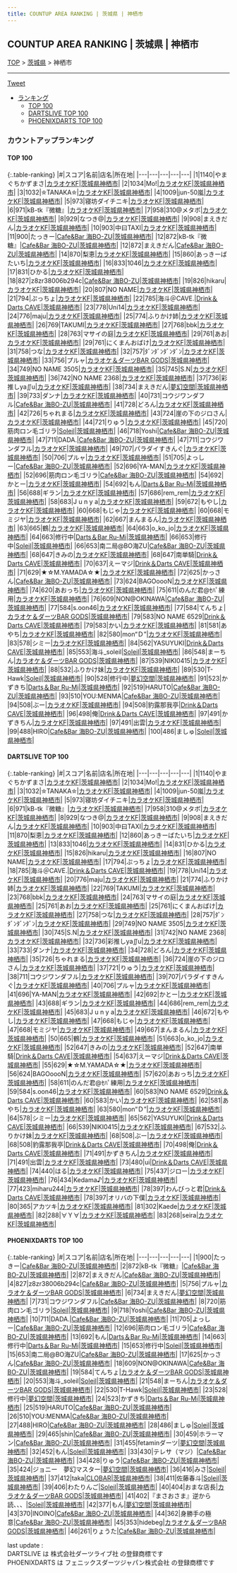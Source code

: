 ```yaml
---
title: COUNTUP AREA RANKING | 茨城県 | 神栖市
---
```

## COUNTUP AREA RANKING | 茨城県 | 神栖市

[TOP](/darts/rank/) > [茨城県](/darts/rank/茨城県/) > 神栖市

___

<a href="https://twitter.com/share?ref_src=twsrc%5Etfw" data-text="COUNTUP AREA RANKING | 茨城県神栖市" class="twitter-share-button" data-hashtags="DARTSLIVE,PHOENIXDARTS,darts,ダーツ" data-show-count="false">Tweet</a>

* [ランキング](#カウントアップランキング)
    * [TOP 100](#top-100)
    * [DARTSLIVE TOP 100](#dartslive-top-100)
    * [PHOENIXDARTS TOP 100](#phoenixdarts-top-100)

### カウントアップランキング

#### TOP 100



{:.table-ranking}
|#|スコア|名前|店名|所在地|
|---|---|---|---|---|
|1|1140|<span class="rank-name-dl">やまぐちかずまさ</span>|<a href="https://search.dartslive.com/jp/shop/31da8495d2d2b3da0d9b047a20a7ba1e">カラオケKF</a>|<a href="/darts/rank/茨城県/神栖市">茨城県神栖市</a>|
|2|1034|<span class="rank-name-dl">Mo!</span>|<a href="https://search.dartslive.com/jp/shop/31da8495d2d2b3da0d9b047a20a7ba1e">カラオケKF</a>|<a href="/darts/rank/茨城県/神栖市">茨城県神栖市</a>|
|3|1032|<span class="rank-name-dl">‪✮TANAKA✮</span>|<a href="https://search.dartslive.com/jp/shop/31da8495d2d2b3da0d9b047a20a7ba1e">カラオケKF</a>|<a href="/darts/rank/茨城県/神栖市">茨城県神栖市</a>|
|4|1009|<span class="rank-name-dl">jun-50嵐</span>|<a href="https://search.dartslive.com/jp/shop/31da8495d2d2b3da0d9b047a20a7ba1e">カラオケKF</a>|<a href="/darts/rank/茨城県/神栖市">茨城県神栖市</a>|
|5|973|<span class="rank-name-dl">寝坊ダイチニキ</span>|<a href="https://search.dartslive.com/jp/shop/31da8495d2d2b3da0d9b047a20a7ba1e">カラオケKF</a>|<a href="/darts/rank/茨城県/神栖市">茨城県神栖市</a>|
|6|971|<span class="rank-name-dl">kB-tk『微糖』</span>|<a href="https://search.dartslive.com/jp/shop/31da8495d2d2b3da0d9b047a20a7ba1e">カラオケKF</a>|<a href="/darts/rank/茨城県/神栖市">茨城県神栖市</a>|
|7|958|<span class="rank-name-dl">310@メタボ</span>|<a href="https://search.dartslive.com/jp/shop/31da8495d2d2b3da0d9b047a20a7ba1e">カラオケKF</a>|<a href="/darts/rank/茨城県/神栖市">茨城県神栖市</a>|
|8|929|<span class="rank-name-dl">なつき@</span>|<a href="https://search.dartslive.com/jp/shop/31da8495d2d2b3da0d9b047a20a7ba1e">カラオケKF</a>|<a href="/darts/rank/茨城県/神栖市">茨城県神栖市</a>|
|9|908|<span class="rank-name-dl">まえきだん</span>|<a href="https://search.dartslive.com/jp/shop/31da8495d2d2b3da0d9b047a20a7ba1e">カラオケKF</a>|<a href="/darts/rank/茨城県/神栖市">茨城県神栖市</a>|
|10|903|<span class="rank-name-dl">中曰TAXI</span>|<a href="https://search.dartslive.com/jp/shop/31da8495d2d2b3da0d9b047a20a7ba1e">カラオケKF</a>|<a href="/darts/rank/茨城県/神栖市">茨城県神栖市</a>|
|11|900|<span class="rank-name-pd">たっきー</span>|<a href="https://vs.phoenixdarts.com/jp/shop/shopDetailInfo/s_83124?s_seq=83124">Cafe&Bar 海BO-ZU</a>|<a href="/darts/rank/茨城県/神栖市">茨城県神栖市</a>|
|12|872|<span class="rank-name-pd">kB-tk『微糖』</span>|<a href="https://vs.phoenixdarts.com/jp/shop/shopDetailInfo/s_83124?s_seq=83124">Cafe&Bar 海BO-ZU</a>|<a href="/darts/rank/茨城県/神栖市">茨城県神栖市</a>|
|12|872|<span class="rank-name-pd">まえきだん</span>|<a href="https://vs.phoenixdarts.com/jp/shop/shopDetailInfo/s_83124?s_seq=83124">Cafe&Bar 海BO-ZU</a>|<a href="/darts/rank/茨城県/神栖市">茨城県神栖市</a>|
|14|870|<span class="rank-name-dl">梨恵</span>|<a href="https://search.dartslive.com/jp/shop/31da8495d2d2b3da0d9b047a20a7ba1e">カラオケKF</a>|<a href="/darts/rank/茨城県/神栖市">茨城県神栖市</a>|
|15|860|<span class="rank-name-dl">あっきーばたいち</span>|<a href="https://search.dartslive.com/jp/shop/31da8495d2d2b3da0d9b047a20a7ba1e">カラオケKF</a>|<a href="/darts/rank/茨城県/神栖市">茨城県神栖市</a>|
|16|833|<span class="rank-name-dl">1046</span>|<a href="https://search.dartslive.com/jp/shop/31da8495d2d2b3da0d9b047a20a7ba1e">カラオケKF</a>|<a href="/darts/rank/茨城県/神栖市">茨城県神栖市</a>|
|17|831|<span class="rank-name-dl">ひかる</span>|<a href="https://search.dartslive.com/jp/shop/31da8495d2d2b3da0d9b047a20a7ba1e">カラオケKF</a>|<a href="/darts/rank/茨城県/神栖市">茨城県神栖市</a>|
|18|827|<span class="rank-name-pd">z8zr38006b294c</span>|<a href="https://vs.phoenixdarts.com/jp/shop/shopDetailInfo/s_83124?s_seq=83124">Cafe&Bar 海BO-ZU</a>|<a href="/darts/rank/茨城県/神栖市">茨城県神栖市</a>|
|19|826|<span class="rank-name-dl">hikaru</span>|<a href="https://search.dartslive.com/jp/shop/31da8495d2d2b3da0d9b047a20a7ba1e">カラオケKF</a>|<a href="/darts/rank/茨城県/神栖市">茨城県神栖市</a>|
|20|807|<span class="rank-name-dl">NO NAME</span>|<a href="https://search.dartslive.com/jp/shop/31da8495d2d2b3da0d9b047a20a7ba1e">カラオケKF</a>|<a href="/darts/rank/茨城県/神栖市">茨城県神栖市</a>|
|21|794|<span class="rank-name-dl">ぷっちょ</span>|<a href="https://search.dartslive.com/jp/shop/31da8495d2d2b3da0d9b047a20a7ba1e">カラオケKF</a>|<a href="/darts/rank/茨城県/神栖市">茨城県神栖市</a>|
|22|785|<span class="rank-name-dl">海斗＠CAVE.</span>|<a href="https://search.dartslive.com/jp/shop/df7101569be30b620d9b047a20a7ba1e">Drink＆Darts CAVE</a>|<a href="/darts/rank/茨城県/神栖市">茨城県神栖市</a>|
|23|778|<span class="rank-name-dl">Uni14</span>|<a href="https://search.dartslive.com/jp/shop/31da8495d2d2b3da0d9b047a20a7ba1e">カラオケKF</a>|<a href="/darts/rank/茨城県/神栖市">茨城県神栖市</a>|
|24|776|<span class="rank-name-dl">maju</span>|<a href="https://search.dartslive.com/jp/shop/31da8495d2d2b3da0d9b047a20a7ba1e">カラオケKF</a>|<a href="/darts/rank/茨城県/神栖市">茨城県神栖市</a>|
|25|774|<span class="rank-name-dl">ふりかけ姉</span>|<a href="https://search.dartslive.com/jp/shop/31da8495d2d2b3da0d9b047a20a7ba1e">カラオケKF</a>|<a href="/darts/rank/茨城県/神栖市">茨城県神栖市</a>|
|26|769|<span class="rank-name-dl">TAKUMI</span>|<a href="https://search.dartslive.com/jp/shop/31da8495d2d2b3da0d9b047a20a7ba1e">カラオケKF</a>|<a href="/darts/rank/茨城県/神栖市">茨城県神栖市</a>|
|27|768|<span class="rank-name-dl">bbk</span>|<a href="https://search.dartslive.com/jp/shop/31da8495d2d2b3da0d9b047a20a7ba1e">カラオケKF</a>|<a href="/darts/rank/茨城県/神栖市">茨城県神栖市</a>|
|28|763|<span class="rank-name-dl">マサイの庭</span>|<a href="https://search.dartslive.com/jp/shop/31da8495d2d2b3da0d9b047a20a7ba1e">カラオケKF</a>|<a href="/darts/rank/茨城県/神栖市">茨城県神栖市</a>|
|29|761|<span class="rank-name-dl">あお</span>|<a href="https://search.dartslive.com/jp/shop/31da8495d2d2b3da0d9b047a20a7ba1e">カラオケKF</a>|<a href="/darts/rank/茨城県/神栖市">茨城県神栖市</a>|
|29|761|<span class="rank-name-dl">にくまんおばけ</span>|<a href="https://search.dartslive.com/jp/shop/31da8495d2d2b3da0d9b047a20a7ba1e">カラオケKF</a>|<a href="/darts/rank/茨城県/神栖市">茨城県神栖市</a>|
|31|758|<span class="rank-name-dl">つな</span>|<a href="https://search.dartslive.com/jp/shop/31da8495d2d2b3da0d9b047a20a7ba1e">カラオケKF</a>|<a href="/darts/rank/茨城県/神栖市">茨城県神栖市</a>|
|32|757|<span class="rank-name-dl">ﾀﾞﾝﾀﾞﾝﾀﾞﾝﾀﾞﾝ</span>|<a href="https://search.dartslive.com/jp/shop/31da8495d2d2b3da0d9b047a20a7ba1e">カラオケKF</a>|<a href="/darts/rank/茨城県/神栖市">茨城県神栖市</a>|
|33|756|<span class="rank-name-pd">プルャ</span>|<a href="https://vs.phoenixdarts.com/jp/shop/shopDetailInfo/s_92369?s_seq=92369">カラオケ＆ダーツBAR GODS</a>|<a href="/darts/rank/茨城県/神栖市">茨城県神栖市</a>|
|34|749|<span class="rank-name-dl">NO NAME 3505</span>|<a href="https://search.dartslive.com/jp/shop/31da8495d2d2b3da0d9b047a20a7ba1e">カラオケKF</a>|<a href="/darts/rank/茨城県/神栖市">茨城県神栖市</a>|
|35|745|<span class="rank-name-dl">S.N</span>|<a href="https://search.dartslive.com/jp/shop/31da8495d2d2b3da0d9b047a20a7ba1e">カラオケKF</a>|<a href="/darts/rank/茨城県/神栖市">茨城県神栖市</a>|
|36|742|<span class="rank-name-dl">NO NAME 2368</span>|<a href="https://search.dartslive.com/jp/shop/31da8495d2d2b3da0d9b047a20a7ba1e">カラオケKF</a>|<a href="/darts/rank/茨城県/神栖市">茨城県神栖市</a>|
|37|736|<span class="rank-name-dl">彩推しya∬u</span>|<a href="https://search.dartslive.com/jp/shop/31da8495d2d2b3da0d9b047a20a7ba1e">カラオケKF</a>|<a href="/darts/rank/茨城県/神栖市">茨城県神栖市</a>|
|38|734|<span class="rank-name-pd">まえきだん</span>|<a href="https://vs.phoenixdarts.com/jp/shop/shopDetailInfo/s_86262?s_seq=86262">夢幻空間</a>|<a href="/darts/rank/茨城県/神栖市">茨城県神栖市</a>|
|39|733|<span class="rank-name-dl">ダンナ</span>|<a href="https://search.dartslive.com/jp/shop/31da8495d2d2b3da0d9b047a20a7ba1e">カラオケKF</a>|<a href="/darts/rank/茨城県/神栖市">茨城県神栖市</a>|
|40|731|<span class="rank-name-pd">コウジワンダフル</span>|<a href="https://vs.phoenixdarts.com/jp/shop/shopDetailInfo/s_83124?s_seq=83124">Cafe&Bar 海BO-ZU</a>|<a href="/darts/rank/茨城県/神栖市">茨城県神栖市</a>|
|41|728|<span class="rank-name-dl">どろん</span>|<a href="https://search.dartslive.com/jp/shop/31da8495d2d2b3da0d9b047a20a7ba1e">カラオケKF</a>|<a href="/darts/rank/茨城県/神栖市">茨城県神栖市</a>|
|42|726|<span class="rank-name-dl">ちゃれまる</span>|<a href="https://search.dartslive.com/jp/shop/31da8495d2d2b3da0d9b047a20a7ba1e">カラオケKF</a>|<a href="/darts/rank/茨城県/神栖市">茨城県神栖市</a>|
|43|724|<span class="rank-name-dl">崖の下のジロさん</span>|<a href="https://search.dartslive.com/jp/shop/31da8495d2d2b3da0d9b047a20a7ba1e">カラオケKF</a>|<a href="/darts/rank/茨城県/神栖市">茨城県神栖市</a>|
|44|721|<span class="rank-name-dl">りゅう</span>|<a href="https://search.dartslive.com/jp/shop/31da8495d2d2b3da0d9b047a20a7ba1e">カラオケKF</a>|<a href="/darts/rank/茨城県/神栖市">茨城県神栖市</a>|
|45|720|<span class="rank-name-pd">筋肉ロン毛ゴリラ</span>|<a href="https://vs.phoenixdarts.com/jp/shop/shopDetailInfo/s_80994?s_seq=80994">Soleil</a>|<a href="/darts/rank/茨城県/神栖市">茨城県神栖市</a>|
|46|718|<span class="rank-name-pd">Yoshi</span>|<a href="https://vs.phoenixdarts.com/jp/shop/shopDetailInfo/s_83124?s_seq=83124">Cafe&Bar 海BO-ZU</a>|<a href="/darts/rank/茨城県/神栖市">茨城県神栖市</a>|
|47|711|<span class="rank-name-pd">DADA.</span>|<a href="https://vs.phoenixdarts.com/jp/shop/shopDetailInfo/s_83124?s_seq=83124">Cafe&Bar 海BO-ZU</a>|<a href="/darts/rank/茨城県/神栖市">茨城県神栖市</a>|
|47|711|<span class="rank-name-dl">コウジワンダフル</span>|<a href="https://search.dartslive.com/jp/shop/31da8495d2d2b3da0d9b047a20a7ba1e">カラオケKF</a>|<a href="/darts/rank/茨城県/神栖市">茨城県神栖市</a>|
|49|707|<span class="rank-name-dl">パラダイすきんぐ</span>|<a href="https://search.dartslive.com/jp/shop/31da8495d2d2b3da0d9b047a20a7ba1e">カラオケKF</a>|<a href="/darts/rank/茨城県/神栖市">茨城県神栖市</a>|
|50|706|<span class="rank-name-dl">プルャ</span>|<a href="https://search.dartslive.com/jp/shop/31da8495d2d2b3da0d9b047a20a7ba1e">カラオケKF</a>|<a href="/darts/rank/茨城県/神栖市">茨城県神栖市</a>|
|51|705|<span class="rank-name-pd">よっしー</span>|<a href="https://vs.phoenixdarts.com/jp/shop/shopDetailInfo/s_83124?s_seq=83124">Cafe&Bar 海BO-ZU</a>|<a href="/darts/rank/茨城県/神栖市">茨城県神栖市</a>|
|52|696|<span class="rank-name-dl">YA-MAN</span>|<a href="https://search.dartslive.com/jp/shop/31da8495d2d2b3da0d9b047a20a7ba1e">カラオケKF</a>|<a href="/darts/rank/茨城県/神栖市">茨城県神栖市</a>|
|52|696|<span class="rank-name-pd">筋肉ロン毛ゴリラ</span>|<a href="https://vs.phoenixdarts.com/jp/shop/shopDetailInfo/s_83124?s_seq=83124">Cafe&Bar 海BO-ZU</a>|<a href="/darts/rank/茨城県/神栖市">茨城県神栖市</a>|
|54|692|<span class="rank-name-dl">かとー</span>|<a href="https://search.dartslive.com/jp/shop/31da8495d2d2b3da0d9b047a20a7ba1e">カラオケKF</a>|<a href="/darts/rank/茨城県/神栖市">茨城県神栖市</a>|
|54|692|<span class="rank-name-pd">もん</span>|<a href="https://vs.phoenixdarts.com/jp/shop/shopDetailInfo/s_92674?s_seq=92674">Darts＆Bar Ru-Mi</a>|<a href="/darts/rank/茨城県/神栖市">茨城県神栖市</a>|
|56|688|<span class="rank-name-dl">ギラン</span>|<a href="https://search.dartslive.com/jp/shop/31da8495d2d2b3da0d9b047a20a7ba1e">カラオケKF</a>|<a href="/darts/rank/茨城県/神栖市">茨城県神栖市</a>|
|57|686|<span class="rank-name-dl">rem_rem</span>|<a href="https://search.dartslive.com/jp/shop/31da8495d2d2b3da0d9b047a20a7ba1e">カラオケKF</a>|<a href="/darts/rank/茨城県/神栖市">茨城県神栖市</a>|
|58|683|<span class="rank-name-dl">J u n y a</span>|<a href="https://search.dartslive.com/jp/shop/31da8495d2d2b3da0d9b047a20a7ba1e">カラオケKF</a>|<a href="/darts/rank/茨城県/神栖市">茨城県神栖市</a>|
|59|672|<span class="rank-name-dl">もやし</span>|<a href="https://search.dartslive.com/jp/shop/31da8495d2d2b3da0d9b047a20a7ba1e">カラオケKF</a>|<a href="/darts/rank/茨城県/神栖市">茨城県神栖市</a>|
|60|668|<span class="rank-name-dl">もじゃ</span>|<a href="https://search.dartslive.com/jp/shop/31da8495d2d2b3da0d9b047a20a7ba1e">カラオケKF</a>|<a href="/darts/rank/茨城県/神栖市">茨城県神栖市</a>|
|60|668|<span class="rank-name-dl">モミジヤ</span>|<a href="https://search.dartslive.com/jp/shop/31da8495d2d2b3da0d9b047a20a7ba1e">カラオケKF</a>|<a href="/darts/rank/茨城県/神栖市">茨城県神栖市</a>|
|62|667|<span class="rank-name-dl">まんまるん</span>|<a href="https://search.dartslive.com/jp/shop/31da8495d2d2b3da0d9b047a20a7ba1e">カラオケKF</a>|<a href="/darts/rank/茨城県/神栖市">茨城県神栖市</a>|
|63|665|<span class="rank-name-dl">鶴</span>|<a href="https://search.dartslive.com/jp/shop/31da8495d2d2b3da0d9b047a20a7ba1e">カラオケKF</a>|<a href="/darts/rank/茨城県/神栖市">茨城県神栖市</a>|
|64|663|<span class="rank-name-dl">o_ko_jo</span>|<a href="https://search.dartslive.com/jp/shop/31da8495d2d2b3da0d9b047a20a7ba1e">カラオケKF</a>|<a href="/darts/rank/茨城県/神栖市">茨城県神栖市</a>|
|64|663|<span class="rank-name-pd">修行中</span>|<a href="https://vs.phoenixdarts.com/jp/shop/shopDetailInfo/s_92674?s_seq=92674">Darts＆Bar Ru-Mi</a>|<a href="/darts/rank/茨城県/神栖市">茨城県神栖市</a>|
|66|653|<span class="rank-name-pd">修行中</span>|<a href="https://vs.phoenixdarts.com/jp/shop/shopDetailInfo/s_80994?s_seq=80994">Soleil</a>|<a href="/darts/rank/茨城県/神栖市">茨城県神栖市</a>|
|66|653|<span class="rank-name-pd">南二局@BO海ZU</span>|<a href="https://vs.phoenixdarts.com/jp/shop/shopDetailInfo/s_83124?s_seq=83124">Cafe&Bar 海BO-ZU</a>|<a href="/darts/rank/茨城県/神栖市">茨城県神栖市</a>|
|68|647|<span class="rank-name-dl">きみの</span>|<a href="https://search.dartslive.com/jp/shop/31da8495d2d2b3da0d9b047a20a7ba1e">カラオケKF</a>|<a href="/darts/rank/茨城県/神栖市">茨城県神栖市</a>|
|68|647|<span class="rank-name-dl">南単騎</span>|<a href="https://search.dartslive.com/jp/shop/df7101569be30b620d9b047a20a7ba1e">Drink＆Darts CAVE</a>|<a href="/darts/rank/茨城県/神栖市">茨城県神栖市</a>|
|70|637|<span class="rank-name-dl">えーマジ</span>|<a href="https://search.dartslive.com/jp/shop/df7101569be30b620d9b047a20a7ba1e">Drink＆Darts CAVE</a>|<a href="/darts/rank/茨城県/神栖市">茨城県神栖市</a>|
|71|629|<span class="rank-name-dl">★☆M.YAMADA☆★</span>|<a href="https://search.dartslive.com/jp/shop/31da8495d2d2b3da0d9b047a20a7ba1e">カラオケKF</a>|<a href="/darts/rank/茨城県/神栖市">茨城県神栖市</a>|
|72|625|<span class="rank-name-pd">かっさん</span>|<a href="https://vs.phoenixdarts.com/jp/shop/shopDetailInfo/s_83124?s_seq=83124">Cafe&Bar 海BO-ZU</a>|<a href="/darts/rank/茨城県/神栖市">茨城県神栖市</a>|
|73|624|<span class="rank-name-dl">BAGOoooN</span>|<a href="https://search.dartslive.com/jp/shop/31da8495d2d2b3da0d9b047a20a7ba1e">カラオケKF</a>|<a href="/darts/rank/茨城県/神栖市">茨城県神栖市</a>|
|74|620|<span class="rank-name-dl">あおっち</span>|<a href="https://search.dartslive.com/jp/shop/31da8495d2d2b3da0d9b047a20a7ba1e">カラオケKF</a>|<a href="/darts/rank/茨城県/神栖市">茨城県神栖市</a>|
|75|611|<span class="rank-name-dl">のんだ君@ｾﾊﾟ練用</span>|<a href="https://search.dartslive.com/jp/shop/31da8495d2d2b3da0d9b047a20a7ba1e">カラオケKF</a>|<a href="/darts/rank/茨城県/神栖市">茨城県神栖市</a>|
|76|609|<span class="rank-name-pd">NON@OKINAWA</span>|<a href="https://vs.phoenixdarts.com/jp/shop/shopDetailInfo/s_83124?s_seq=83124">Cafe&Bar 海BO-ZU</a>|<a href="/darts/rank/茨城県/神栖市">茨城県神栖市</a>|
|77|584|<span class="rank-name-dl">s.oon46</span>|<a href="https://search.dartslive.com/jp/shop/31da8495d2d2b3da0d9b047a20a7ba1e">カラオケKF</a>|<a href="/darts/rank/茨城県/神栖市">茨城県神栖市</a>|
|77|584|<span class="rank-name-pd">てんちょ</span>|<a href="https://vs.phoenixdarts.com/jp/shop/shopDetailInfo/s_92369?s_seq=92369">カラオケ＆ダーツBAR GODS</a>|<a href="/darts/rank/茨城県/神栖市">茨城県神栖市</a>|
|79|583|<span class="rank-name-dl">NO NAME 6529</span>|<a href="https://search.dartslive.com/jp/shop/df7101569be30b620d9b047a20a7ba1e">Drink＆Darts CAVE</a>|<a href="/darts/rank/茨城県/神栖市">茨城県神栖市</a>|
|79|583|<span class="rank-name-dl">かい</span>|<a href="https://search.dartslive.com/jp/shop/31da8495d2d2b3da0d9b047a20a7ba1e">カラオケKF</a>|<a href="/darts/rank/茨城県/神栖市">茨城県神栖市</a>|
|81|581|<span class="rank-name-dl">あやち</span>|<a href="https://search.dartslive.com/jp/shop/31da8495d2d2b3da0d9b047a20a7ba1e">カラオケKF</a>|<a href="/darts/rank/茨城県/神栖市">茨城県神栖市</a>|
|82|580|<span class="rank-name-dl">mon“Ｄ”</span>|<a href="https://search.dartslive.com/jp/shop/31da8495d2d2b3da0d9b047a20a7ba1e">カラオケKF</a>|<a href="/darts/rank/茨城県/神栖市">茨城県神栖市</a>|
|83|578|<span class="rank-name-dl">シミー</span>|<a href="https://search.dartslive.com/jp/shop/31da8495d2d2b3da0d9b047a20a7ba1e">カラオケKF</a>|<a href="/darts/rank/茨城県/神栖市">茨城県神栖市</a>|
|84|562|<span class="rank-name-dl">YASUYUKI</span>|<a href="https://search.dartslive.com/jp/shop/df7101569be30b620d9b047a20a7ba1e">Drink＆Darts CAVE</a>|<a href="/darts/rank/茨城県/神栖市">茨城県神栖市</a>|
|85|553|<span class="rank-name-pd">海斗_soleil</span>|<a href="https://vs.phoenixdarts.com/jp/shop/shopDetailInfo/s_80994?s_seq=80994">Soleil</a>|<a href="/darts/rank/茨城県/神栖市">茨城県神栖市</a>|
|86|548|<span class="rank-name-pd">まーちん</span>|<a href="https://vs.phoenixdarts.com/jp/shop/shopDetailInfo/s_92369?s_seq=92369">カラオケ＆ダーツBAR GODS</a>|<a href="/darts/rank/茨城県/神栖市">茨城県神栖市</a>|
|87|539|<span class="rank-name-dl">NIKI0415</span>|<a href="https://search.dartslive.com/jp/shop/31da8495d2d2b3da0d9b047a20a7ba1e">カラオケKF</a>|<a href="/darts/rank/茨城県/神栖市">茨城県神栖市</a>|
|88|532|<span class="rank-name-dl">ふりかけ妹</span>|<a href="https://search.dartslive.com/jp/shop/31da8495d2d2b3da0d9b047a20a7ba1e">カラオケKF</a>|<a href="/darts/rank/茨城県/神栖市">茨城県神栖市</a>|
|89|530|<span class="rank-name-pd">T-Hawk</span>|<a href="https://vs.phoenixdarts.com/jp/shop/shopDetailInfo/s_80994?s_seq=80994">Soleil</a>|<a href="/darts/rank/茨城県/神栖市">茨城県神栖市</a>|
|90|528|<span class="rank-name-pd">修行中</span>|<a href="https://vs.phoenixdarts.com/jp/shop/shopDetailInfo/s_86262?s_seq=86262">夢幻空間</a>|<a href="/darts/rank/茨城県/神栖市">茨城県神栖市</a>|
|91|523|<span class="rank-name-pd">かずきち</span>|<a href="https://vs.phoenixdarts.com/jp/shop/shopDetailInfo/s_92674?s_seq=92674">Darts＆Bar Ru-Mi</a>|<a href="/darts/rank/茨城県/神栖市">茨城県神栖市</a>|
|92|519|<span class="rank-name-pd">HARUTO</span>|<a href="https://vs.phoenixdarts.com/jp/shop/shopDetailInfo/s_83124?s_seq=83124">Cafe&Bar 海BO-ZU</a>|<a href="/darts/rank/茨城県/神栖市">茨城県神栖市</a>|
|93|510|<span class="rank-name-pd">YOU:MENMA</span>|<a href="https://vs.phoenixdarts.com/jp/shop/shopDetailInfo/s_83124?s_seq=83124">Cafe&Bar 海BO-ZU</a>|<a href="/darts/rank/茨城県/神栖市">茨城県神栖市</a>|
|94|508|<span class="rank-name-dl">ぶー</span>|<a href="https://search.dartslive.com/jp/shop/31da8495d2d2b3da0d9b047a20a7ba1e">カラオケKF</a>|<a href="/darts/rank/茨城県/神栖市">茨城県神栖市</a>|
|94|508|<span class="rank-name-dl">豹露那我亭</span>|<a href="https://search.dartslive.com/jp/shop/df7101569be30b620d9b047a20a7ba1e">Drink＆Darts CAVE</a>|<a href="/darts/rank/茨城県/神栖市">茨城県神栖市</a>|
|96|498|<span class="rank-name-dl">俺</span>|<a href="https://search.dartslive.com/jp/shop/df7101569be30b620d9b047a20a7ba1e">Drink＆Darts CAVE</a>|<a href="/darts/rank/茨城県/神栖市">茨城県神栖市</a>|
|97|491|<span class="rank-name-dl">かずきちん</span>|<a href="https://search.dartslive.com/jp/shop/31da8495d2d2b3da0d9b047a20a7ba1e">カラオケKF</a>|<a href="/darts/rank/茨城県/神栖市">茨城県神栖市</a>|
|97|491|<span class="rank-name-dl">出雲</span>|<a href="https://search.dartslive.com/jp/shop/31da8495d2d2b3da0d9b047a20a7ba1e">カラオケKF</a>|<a href="/darts/rank/茨城県/神栖市">茨城県神栖市</a>|
|99|488|<span class="rank-name-pd">HIRO</span>|<a href="https://vs.phoenixdarts.com/jp/shop/shopDetailInfo/s_83124?s_seq=83124">Cafe&Bar 海BO-ZU</a>|<a href="/darts/rank/茨城県/神栖市">茨城県神栖市</a>|
|100|486|<span class="rank-name-pd">ましゅ</span>|<a href="https://vs.phoenixdarts.com/jp/shop/shopDetailInfo/s_80994?s_seq=80994">Soleil</a>|<a href="/darts/rank/茨城県/神栖市">茨城県神栖市</a>|


#### DARTSLIVE TOP 100



{:.table-ranking}
|#|スコア|名前|店名|所在地|
|---|---|---|---|---|
|1|1140|<span class="rank-name-dl">やまぐちかずまさ</span>|<a href="https://search.dartslive.com/jp/shop/31da8495d2d2b3da0d9b047a20a7ba1e">カラオケKF</a>|<a href="/darts/rank/茨城県/神栖市">茨城県神栖市</a>|
|2|1034|<span class="rank-name-dl">Mo!</span>|<a href="https://search.dartslive.com/jp/shop/31da8495d2d2b3da0d9b047a20a7ba1e">カラオケKF</a>|<a href="/darts/rank/茨城県/神栖市">茨城県神栖市</a>|
|3|1032|<span class="rank-name-dl">‪✮TANAKA✮</span>|<a href="https://search.dartslive.com/jp/shop/31da8495d2d2b3da0d9b047a20a7ba1e">カラオケKF</a>|<a href="/darts/rank/茨城県/神栖市">茨城県神栖市</a>|
|4|1009|<span class="rank-name-dl">jun-50嵐</span>|<a href="https://search.dartslive.com/jp/shop/31da8495d2d2b3da0d9b047a20a7ba1e">カラオケKF</a>|<a href="/darts/rank/茨城県/神栖市">茨城県神栖市</a>|
|5|973|<span class="rank-name-dl">寝坊ダイチニキ</span>|<a href="https://search.dartslive.com/jp/shop/31da8495d2d2b3da0d9b047a20a7ba1e">カラオケKF</a>|<a href="/darts/rank/茨城県/神栖市">茨城県神栖市</a>|
|6|971|<span class="rank-name-dl">kB-tk『微糖』</span>|<a href="https://search.dartslive.com/jp/shop/31da8495d2d2b3da0d9b047a20a7ba1e">カラオケKF</a>|<a href="/darts/rank/茨城県/神栖市">茨城県神栖市</a>|
|7|958|<span class="rank-name-dl">310@メタボ</span>|<a href="https://search.dartslive.com/jp/shop/31da8495d2d2b3da0d9b047a20a7ba1e">カラオケKF</a>|<a href="/darts/rank/茨城県/神栖市">茨城県神栖市</a>|
|8|929|<span class="rank-name-dl">なつき@</span>|<a href="https://search.dartslive.com/jp/shop/31da8495d2d2b3da0d9b047a20a7ba1e">カラオケKF</a>|<a href="/darts/rank/茨城県/神栖市">茨城県神栖市</a>|
|9|908|<span class="rank-name-dl">まえきだん</span>|<a href="https://search.dartslive.com/jp/shop/31da8495d2d2b3da0d9b047a20a7ba1e">カラオケKF</a>|<a href="/darts/rank/茨城県/神栖市">茨城県神栖市</a>|
|10|903|<span class="rank-name-dl">中曰TAXI</span>|<a href="https://search.dartslive.com/jp/shop/31da8495d2d2b3da0d9b047a20a7ba1e">カラオケKF</a>|<a href="/darts/rank/茨城県/神栖市">茨城県神栖市</a>|
|11|870|<span class="rank-name-dl">梨恵</span>|<a href="https://search.dartslive.com/jp/shop/31da8495d2d2b3da0d9b047a20a7ba1e">カラオケKF</a>|<a href="/darts/rank/茨城県/神栖市">茨城県神栖市</a>|
|12|860|<span class="rank-name-dl">あっきーばたいち</span>|<a href="https://search.dartslive.com/jp/shop/31da8495d2d2b3da0d9b047a20a7ba1e">カラオケKF</a>|<a href="/darts/rank/茨城県/神栖市">茨城県神栖市</a>|
|13|833|<span class="rank-name-dl">1046</span>|<a href="https://search.dartslive.com/jp/shop/31da8495d2d2b3da0d9b047a20a7ba1e">カラオケKF</a>|<a href="/darts/rank/茨城県/神栖市">茨城県神栖市</a>|
|14|831|<span class="rank-name-dl">ひかる</span>|<a href="https://search.dartslive.com/jp/shop/31da8495d2d2b3da0d9b047a20a7ba1e">カラオケKF</a>|<a href="/darts/rank/茨城県/神栖市">茨城県神栖市</a>|
|15|826|<span class="rank-name-dl">hikaru</span>|<a href="https://search.dartslive.com/jp/shop/31da8495d2d2b3da0d9b047a20a7ba1e">カラオケKF</a>|<a href="/darts/rank/茨城県/神栖市">茨城県神栖市</a>|
|16|807|<span class="rank-name-dl">NO NAME</span>|<a href="https://search.dartslive.com/jp/shop/31da8495d2d2b3da0d9b047a20a7ba1e">カラオケKF</a>|<a href="/darts/rank/茨城県/神栖市">茨城県神栖市</a>|
|17|794|<span class="rank-name-dl">ぷっちょ</span>|<a href="https://search.dartslive.com/jp/shop/31da8495d2d2b3da0d9b047a20a7ba1e">カラオケKF</a>|<a href="/darts/rank/茨城県/神栖市">茨城県神栖市</a>|
|18|785|<span class="rank-name-dl">海斗＠CAVE.</span>|<a href="https://search.dartslive.com/jp/shop/df7101569be30b620d9b047a20a7ba1e">Drink＆Darts CAVE</a>|<a href="/darts/rank/茨城県/神栖市">茨城県神栖市</a>|
|19|778|<span class="rank-name-dl">Uni14</span>|<a href="https://search.dartslive.com/jp/shop/31da8495d2d2b3da0d9b047a20a7ba1e">カラオケKF</a>|<a href="/darts/rank/茨城県/神栖市">茨城県神栖市</a>|
|20|776|<span class="rank-name-dl">maju</span>|<a href="https://search.dartslive.com/jp/shop/31da8495d2d2b3da0d9b047a20a7ba1e">カラオケKF</a>|<a href="/darts/rank/茨城県/神栖市">茨城県神栖市</a>|
|21|774|<span class="rank-name-dl">ふりかけ姉</span>|<a href="https://search.dartslive.com/jp/shop/31da8495d2d2b3da0d9b047a20a7ba1e">カラオケKF</a>|<a href="/darts/rank/茨城県/神栖市">茨城県神栖市</a>|
|22|769|<span class="rank-name-dl">TAKUMI</span>|<a href="https://search.dartslive.com/jp/shop/31da8495d2d2b3da0d9b047a20a7ba1e">カラオケKF</a>|<a href="/darts/rank/茨城県/神栖市">茨城県神栖市</a>|
|23|768|<span class="rank-name-dl">bbk</span>|<a href="https://search.dartslive.com/jp/shop/31da8495d2d2b3da0d9b047a20a7ba1e">カラオケKF</a>|<a href="/darts/rank/茨城県/神栖市">茨城県神栖市</a>|
|24|763|<span class="rank-name-dl">マサイの庭</span>|<a href="https://search.dartslive.com/jp/shop/31da8495d2d2b3da0d9b047a20a7ba1e">カラオケKF</a>|<a href="/darts/rank/茨城県/神栖市">茨城県神栖市</a>|
|25|761|<span class="rank-name-dl">あお</span>|<a href="https://search.dartslive.com/jp/shop/31da8495d2d2b3da0d9b047a20a7ba1e">カラオケKF</a>|<a href="/darts/rank/茨城県/神栖市">茨城県神栖市</a>|
|25|761|<span class="rank-name-dl">にくまんおばけ</span>|<a href="https://search.dartslive.com/jp/shop/31da8495d2d2b3da0d9b047a20a7ba1e">カラオケKF</a>|<a href="/darts/rank/茨城県/神栖市">茨城県神栖市</a>|
|27|758|<span class="rank-name-dl">つな</span>|<a href="https://search.dartslive.com/jp/shop/31da8495d2d2b3da0d9b047a20a7ba1e">カラオケKF</a>|<a href="/darts/rank/茨城県/神栖市">茨城県神栖市</a>|
|28|757|<span class="rank-name-dl">ﾀﾞﾝﾀﾞﾝﾀﾞﾝﾀﾞﾝ</span>|<a href="https://search.dartslive.com/jp/shop/31da8495d2d2b3da0d9b047a20a7ba1e">カラオケKF</a>|<a href="/darts/rank/茨城県/神栖市">茨城県神栖市</a>|
|29|749|<span class="rank-name-dl">NO NAME 3505</span>|<a href="https://search.dartslive.com/jp/shop/31da8495d2d2b3da0d9b047a20a7ba1e">カラオケKF</a>|<a href="/darts/rank/茨城県/神栖市">茨城県神栖市</a>|
|30|745|<span class="rank-name-dl">S.N</span>|<a href="https://search.dartslive.com/jp/shop/31da8495d2d2b3da0d9b047a20a7ba1e">カラオケKF</a>|<a href="/darts/rank/茨城県/神栖市">茨城県神栖市</a>|
|31|742|<span class="rank-name-dl">NO NAME 2368</span>|<a href="https://search.dartslive.com/jp/shop/31da8495d2d2b3da0d9b047a20a7ba1e">カラオケKF</a>|<a href="/darts/rank/茨城県/神栖市">茨城県神栖市</a>|
|32|736|<span class="rank-name-dl">彩推しya∬u</span>|<a href="https://search.dartslive.com/jp/shop/31da8495d2d2b3da0d9b047a20a7ba1e">カラオケKF</a>|<a href="/darts/rank/茨城県/神栖市">茨城県神栖市</a>|
|33|733|<span class="rank-name-dl">ダンナ</span>|<a href="https://search.dartslive.com/jp/shop/31da8495d2d2b3da0d9b047a20a7ba1e">カラオケKF</a>|<a href="/darts/rank/茨城県/神栖市">茨城県神栖市</a>|
|34|728|<span class="rank-name-dl">どろん</span>|<a href="https://search.dartslive.com/jp/shop/31da8495d2d2b3da0d9b047a20a7ba1e">カラオケKF</a>|<a href="/darts/rank/茨城県/神栖市">茨城県神栖市</a>|
|35|726|<span class="rank-name-dl">ちゃれまる</span>|<a href="https://search.dartslive.com/jp/shop/31da8495d2d2b3da0d9b047a20a7ba1e">カラオケKF</a>|<a href="/darts/rank/茨城県/神栖市">茨城県神栖市</a>|
|36|724|<span class="rank-name-dl">崖の下のジロさん</span>|<a href="https://search.dartslive.com/jp/shop/31da8495d2d2b3da0d9b047a20a7ba1e">カラオケKF</a>|<a href="/darts/rank/茨城県/神栖市">茨城県神栖市</a>|
|37|721|<span class="rank-name-dl">りゅう</span>|<a href="https://search.dartslive.com/jp/shop/31da8495d2d2b3da0d9b047a20a7ba1e">カラオケKF</a>|<a href="/darts/rank/茨城県/神栖市">茨城県神栖市</a>|
|38|711|<span class="rank-name-dl">コウジワンダフル</span>|<a href="https://search.dartslive.com/jp/shop/31da8495d2d2b3da0d9b047a20a7ba1e">カラオケKF</a>|<a href="/darts/rank/茨城県/神栖市">茨城県神栖市</a>|
|39|707|<span class="rank-name-dl">パラダイすきんぐ</span>|<a href="https://search.dartslive.com/jp/shop/31da8495d2d2b3da0d9b047a20a7ba1e">カラオケKF</a>|<a href="/darts/rank/茨城県/神栖市">茨城県神栖市</a>|
|40|706|<span class="rank-name-dl">プルャ</span>|<a href="https://search.dartslive.com/jp/shop/31da8495d2d2b3da0d9b047a20a7ba1e">カラオケKF</a>|<a href="/darts/rank/茨城県/神栖市">茨城県神栖市</a>|
|41|696|<span class="rank-name-dl">YA-MAN</span>|<a href="https://search.dartslive.com/jp/shop/31da8495d2d2b3da0d9b047a20a7ba1e">カラオケKF</a>|<a href="/darts/rank/茨城県/神栖市">茨城県神栖市</a>|
|42|692|<span class="rank-name-dl">かとー</span>|<a href="https://search.dartslive.com/jp/shop/31da8495d2d2b3da0d9b047a20a7ba1e">カラオケKF</a>|<a href="/darts/rank/茨城県/神栖市">茨城県神栖市</a>|
|43|688|<span class="rank-name-dl">ギラン</span>|<a href="https://search.dartslive.com/jp/shop/31da8495d2d2b3da0d9b047a20a7ba1e">カラオケKF</a>|<a href="/darts/rank/茨城県/神栖市">茨城県神栖市</a>|
|44|686|<span class="rank-name-dl">rem_rem</span>|<a href="https://search.dartslive.com/jp/shop/31da8495d2d2b3da0d9b047a20a7ba1e">カラオケKF</a>|<a href="/darts/rank/茨城県/神栖市">茨城県神栖市</a>|
|45|683|<span class="rank-name-dl">J u n y a</span>|<a href="https://search.dartslive.com/jp/shop/31da8495d2d2b3da0d9b047a20a7ba1e">カラオケKF</a>|<a href="/darts/rank/茨城県/神栖市">茨城県神栖市</a>|
|46|672|<span class="rank-name-dl">もやし</span>|<a href="https://search.dartslive.com/jp/shop/31da8495d2d2b3da0d9b047a20a7ba1e">カラオケKF</a>|<a href="/darts/rank/茨城県/神栖市">茨城県神栖市</a>|
|47|668|<span class="rank-name-dl">もじゃ</span>|<a href="https://search.dartslive.com/jp/shop/31da8495d2d2b3da0d9b047a20a7ba1e">カラオケKF</a>|<a href="/darts/rank/茨城県/神栖市">茨城県神栖市</a>|
|47|668|<span class="rank-name-dl">モミジヤ</span>|<a href="https://search.dartslive.com/jp/shop/31da8495d2d2b3da0d9b047a20a7ba1e">カラオケKF</a>|<a href="/darts/rank/茨城県/神栖市">茨城県神栖市</a>|
|49|667|<span class="rank-name-dl">まんまるん</span>|<a href="https://search.dartslive.com/jp/shop/31da8495d2d2b3da0d9b047a20a7ba1e">カラオケKF</a>|<a href="/darts/rank/茨城県/神栖市">茨城県神栖市</a>|
|50|665|<span class="rank-name-dl">鶴</span>|<a href="https://search.dartslive.com/jp/shop/31da8495d2d2b3da0d9b047a20a7ba1e">カラオケKF</a>|<a href="/darts/rank/茨城県/神栖市">茨城県神栖市</a>|
|51|663|<span class="rank-name-dl">o_ko_jo</span>|<a href="https://search.dartslive.com/jp/shop/31da8495d2d2b3da0d9b047a20a7ba1e">カラオケKF</a>|<a href="/darts/rank/茨城県/神栖市">茨城県神栖市</a>|
|52|647|<span class="rank-name-dl">きみの</span>|<a href="https://search.dartslive.com/jp/shop/31da8495d2d2b3da0d9b047a20a7ba1e">カラオケKF</a>|<a href="/darts/rank/茨城県/神栖市">茨城県神栖市</a>|
|52|647|<span class="rank-name-dl">南単騎</span>|<a href="https://search.dartslive.com/jp/shop/df7101569be30b620d9b047a20a7ba1e">Drink＆Darts CAVE</a>|<a href="/darts/rank/茨城県/神栖市">茨城県神栖市</a>|
|54|637|<span class="rank-name-dl">えーマジ</span>|<a href="https://search.dartslive.com/jp/shop/df7101569be30b620d9b047a20a7ba1e">Drink＆Darts CAVE</a>|<a href="/darts/rank/茨城県/神栖市">茨城県神栖市</a>|
|55|629|<span class="rank-name-dl">★☆M.YAMADA☆★</span>|<a href="https://search.dartslive.com/jp/shop/31da8495d2d2b3da0d9b047a20a7ba1e">カラオケKF</a>|<a href="/darts/rank/茨城県/神栖市">茨城県神栖市</a>|
|56|624|<span class="rank-name-dl">BAGOoooN</span>|<a href="https://search.dartslive.com/jp/shop/31da8495d2d2b3da0d9b047a20a7ba1e">カラオケKF</a>|<a href="/darts/rank/茨城県/神栖市">茨城県神栖市</a>|
|57|620|<span class="rank-name-dl">あおっち</span>|<a href="https://search.dartslive.com/jp/shop/31da8495d2d2b3da0d9b047a20a7ba1e">カラオケKF</a>|<a href="/darts/rank/茨城県/神栖市">茨城県神栖市</a>|
|58|611|<span class="rank-name-dl">のんだ君@ｾﾊﾟ練用</span>|<a href="https://search.dartslive.com/jp/shop/31da8495d2d2b3da0d9b047a20a7ba1e">カラオケKF</a>|<a href="/darts/rank/茨城県/神栖市">茨城県神栖市</a>|
|59|584|<span class="rank-name-dl">s.oon46</span>|<a href="https://search.dartslive.com/jp/shop/31da8495d2d2b3da0d9b047a20a7ba1e">カラオケKF</a>|<a href="/darts/rank/茨城県/神栖市">茨城県神栖市</a>|
|60|583|<span class="rank-name-dl">NO NAME 6529</span>|<a href="https://search.dartslive.com/jp/shop/df7101569be30b620d9b047a20a7ba1e">Drink＆Darts CAVE</a>|<a href="/darts/rank/茨城県/神栖市">茨城県神栖市</a>|
|60|583|<span class="rank-name-dl">かい</span>|<a href="https://search.dartslive.com/jp/shop/31da8495d2d2b3da0d9b047a20a7ba1e">カラオケKF</a>|<a href="/darts/rank/茨城県/神栖市">茨城県神栖市</a>|
|62|581|<span class="rank-name-dl">あやち</span>|<a href="https://search.dartslive.com/jp/shop/31da8495d2d2b3da0d9b047a20a7ba1e">カラオケKF</a>|<a href="/darts/rank/茨城県/神栖市">茨城県神栖市</a>|
|63|580|<span class="rank-name-dl">mon“Ｄ”</span>|<a href="https://search.dartslive.com/jp/shop/31da8495d2d2b3da0d9b047a20a7ba1e">カラオケKF</a>|<a href="/darts/rank/茨城県/神栖市">茨城県神栖市</a>|
|64|578|<span class="rank-name-dl">シミー</span>|<a href="https://search.dartslive.com/jp/shop/31da8495d2d2b3da0d9b047a20a7ba1e">カラオケKF</a>|<a href="/darts/rank/茨城県/神栖市">茨城県神栖市</a>|
|65|562|<span class="rank-name-dl">YASUYUKI</span>|<a href="https://search.dartslive.com/jp/shop/df7101569be30b620d9b047a20a7ba1e">Drink＆Darts CAVE</a>|<a href="/darts/rank/茨城県/神栖市">茨城県神栖市</a>|
|66|539|<span class="rank-name-dl">NIKI0415</span>|<a href="https://search.dartslive.com/jp/shop/31da8495d2d2b3da0d9b047a20a7ba1e">カラオケKF</a>|<a href="/darts/rank/茨城県/神栖市">茨城県神栖市</a>|
|67|532|<span class="rank-name-dl">ふりかけ妹</span>|<a href="https://search.dartslive.com/jp/shop/31da8495d2d2b3da0d9b047a20a7ba1e">カラオケKF</a>|<a href="/darts/rank/茨城県/神栖市">茨城県神栖市</a>|
|68|508|<span class="rank-name-dl">ぶー</span>|<a href="https://search.dartslive.com/jp/shop/31da8495d2d2b3da0d9b047a20a7ba1e">カラオケKF</a>|<a href="/darts/rank/茨城県/神栖市">茨城県神栖市</a>|
|68|508|<span class="rank-name-dl">豹露那我亭</span>|<a href="https://search.dartslive.com/jp/shop/df7101569be30b620d9b047a20a7ba1e">Drink＆Darts CAVE</a>|<a href="/darts/rank/茨城県/神栖市">茨城県神栖市</a>|
|70|498|<span class="rank-name-dl">俺</span>|<a href="https://search.dartslive.com/jp/shop/df7101569be30b620d9b047a20a7ba1e">Drink＆Darts CAVE</a>|<a href="/darts/rank/茨城県/神栖市">茨城県神栖市</a>|
|71|491|<span class="rank-name-dl">かずきちん</span>|<a href="https://search.dartslive.com/jp/shop/31da8495d2d2b3da0d9b047a20a7ba1e">カラオケKF</a>|<a href="/darts/rank/茨城県/神栖市">茨城県神栖市</a>|
|71|491|<span class="rank-name-dl">出雲</span>|<a href="https://search.dartslive.com/jp/shop/31da8495d2d2b3da0d9b047a20a7ba1e">カラオケKF</a>|<a href="/darts/rank/茨城県/神栖市">茨城県神栖市</a>|
|73|480|<span class="rank-name-dl">ui</span>|<a href="https://search.dartslive.com/jp/shop/df7101569be30b620d9b047a20a7ba1e">Drink＆Darts CAVE</a>|<a href="/darts/rank/茨城県/神栖市">茨城県神栖市</a>|
|74|440|<span class="rank-name-dl">はる</span>|<a href="https://search.dartslive.com/jp/shop/31da8495d2d2b3da0d9b047a20a7ba1e">カラオケKF</a>|<a href="/darts/rank/茨城県/神栖市">茨城県神栖市</a>|
|75|437|<span class="rank-name-dl">ジロー</span>|<a href="https://search.dartslive.com/jp/shop/31da8495d2d2b3da0d9b047a20a7ba1e">カラオケKF</a>|<a href="/darts/rank/茨城県/神栖市">茨城県神栖市</a>|
|76|434|<span class="rank-name-dl">Kedama♪</span>|<a href="https://search.dartslive.com/jp/shop/31da8495d2d2b3da0d9b047a20a7ba1e">カラオケKF</a>|<a href="/darts/rank/茨城県/神栖市">茨城県神栖市</a>|
|77|423|<span class="rank-name-dl">miharu244</span>|<a href="https://search.dartslive.com/jp/shop/31da8495d2d2b3da0d9b047a20a7ba1e">カラオケKF</a>|<a href="/darts/rank/茨城県/神栖市">茨城県神栖市</a>|
|78|397|<span class="rank-name-dl">わんびっと君</span>|<a href="https://search.dartslive.com/jp/shop/df7101569be30b620d9b047a20a7ba1e">Drink＆Darts CAVE</a>|<a href="/darts/rank/茨城県/神栖市">茨城県神栖市</a>|
|78|397|<span class="rank-name-dl">オリバの下僕</span>|<a href="https://search.dartslive.com/jp/shop/31da8495d2d2b3da0d9b047a20a7ba1e">カラオケKF</a>|<a href="/darts/rank/茨城県/神栖市">茨城県神栖市</a>|
|80|365|<span class="rank-name-dl">アカツキ</span>|<a href="https://search.dartslive.com/jp/shop/31da8495d2d2b3da0d9b047a20a7ba1e">カラオケKF</a>|<a href="/darts/rank/茨城県/神栖市">茨城県神栖市</a>|
|81|302|<span class="rank-name-dl">Kaede</span>|<a href="https://search.dartslive.com/jp/shop/31da8495d2d2b3da0d9b047a20a7ba1e">カラオケKF</a>|<a href="/darts/rank/茨城県/神栖市">茨城県神栖市</a>|
|82|288|<span class="rank-name-dl">∀Ｙ∀</span>|<a href="https://search.dartslive.com/jp/shop/31da8495d2d2b3da0d9b047a20a7ba1e">カラオケKF</a>|<a href="/darts/rank/茨城県/神栖市">茨城県神栖市</a>|
|83|268|<span class="rank-name-dl">seira</span>|<a href="https://search.dartslive.com/jp/shop/31da8495d2d2b3da0d9b047a20a7ba1e">カラオケKF</a>|<a href="/darts/rank/茨城県/神栖市">茨城県神栖市</a>|


#### PHOENIXDARTS TOP 100



{:.table-ranking}
|#|スコア|名前|店名|所在地|
|---|---|---|---|---|
|1|900|<span class="rank-name-pd">たっきー</span>|<a href="https://vs.phoenixdarts.com/jp/shop/shopDetailInfo/s_83124?s_seq=83124">Cafe&Bar 海BO-ZU</a>|<a href="/darts/rank/茨城県/神栖市">茨城県神栖市</a>|
|2|872|<span class="rank-name-pd">kB-tk『微糖』</span>|<a href="https://vs.phoenixdarts.com/jp/shop/shopDetailInfo/s_83124?s_seq=83124">Cafe&Bar 海BO-ZU</a>|<a href="/darts/rank/茨城県/神栖市">茨城県神栖市</a>|
|2|872|<span class="rank-name-pd">まえきだん</span>|<a href="https://vs.phoenixdarts.com/jp/shop/shopDetailInfo/s_83124?s_seq=83124">Cafe&Bar 海BO-ZU</a>|<a href="/darts/rank/茨城県/神栖市">茨城県神栖市</a>|
|4|827|<span class="rank-name-pd">z8zr38006b294c</span>|<a href="https://vs.phoenixdarts.com/jp/shop/shopDetailInfo/s_83124?s_seq=83124">Cafe&Bar 海BO-ZU</a>|<a href="/darts/rank/茨城県/神栖市">茨城県神栖市</a>|
|5|756|<span class="rank-name-pd">プルャ</span>|<a href="https://vs.phoenixdarts.com/jp/shop/shopDetailInfo/s_92369?s_seq=92369">カラオケ＆ダーツBAR GODS</a>|<a href="/darts/rank/茨城県/神栖市">茨城県神栖市</a>|
|6|734|<span class="rank-name-pd">まえきだん</span>|<a href="https://vs.phoenixdarts.com/jp/shop/shopDetailInfo/s_86262?s_seq=86262">夢幻空間</a>|<a href="/darts/rank/茨城県/神栖市">茨城県神栖市</a>|
|7|731|<span class="rank-name-pd">コウジワンダフル</span>|<a href="https://vs.phoenixdarts.com/jp/shop/shopDetailInfo/s_83124?s_seq=83124">Cafe&Bar 海BO-ZU</a>|<a href="/darts/rank/茨城県/神栖市">茨城県神栖市</a>|
|8|720|<span class="rank-name-pd">筋肉ロン毛ゴリラ</span>|<a href="https://vs.phoenixdarts.com/jp/shop/shopDetailInfo/s_80994?s_seq=80994">Soleil</a>|<a href="/darts/rank/茨城県/神栖市">茨城県神栖市</a>|
|9|718|<span class="rank-name-pd">Yoshi</span>|<a href="https://vs.phoenixdarts.com/jp/shop/shopDetailInfo/s_83124?s_seq=83124">Cafe&Bar 海BO-ZU</a>|<a href="/darts/rank/茨城県/神栖市">茨城県神栖市</a>|
|10|711|<span class="rank-name-pd">DADA.</span>|<a href="https://vs.phoenixdarts.com/jp/shop/shopDetailInfo/s_83124?s_seq=83124">Cafe&Bar 海BO-ZU</a>|<a href="/darts/rank/茨城県/神栖市">茨城県神栖市</a>|
|11|705|<span class="rank-name-pd">よっしー</span>|<a href="https://vs.phoenixdarts.com/jp/shop/shopDetailInfo/s_83124?s_seq=83124">Cafe&Bar 海BO-ZU</a>|<a href="/darts/rank/茨城県/神栖市">茨城県神栖市</a>|
|12|696|<span class="rank-name-pd">筋肉ロン毛ゴリラ</span>|<a href="https://vs.phoenixdarts.com/jp/shop/shopDetailInfo/s_83124?s_seq=83124">Cafe&Bar 海BO-ZU</a>|<a href="/darts/rank/茨城県/神栖市">茨城県神栖市</a>|
|13|692|<span class="rank-name-pd">もん</span>|<a href="https://vs.phoenixdarts.com/jp/shop/shopDetailInfo/s_92674?s_seq=92674">Darts＆Bar Ru-Mi</a>|<a href="/darts/rank/茨城県/神栖市">茨城県神栖市</a>|
|14|663|<span class="rank-name-pd">修行中</span>|<a href="https://vs.phoenixdarts.com/jp/shop/shopDetailInfo/s_92674?s_seq=92674">Darts＆Bar Ru-Mi</a>|<a href="/darts/rank/茨城県/神栖市">茨城県神栖市</a>|
|15|653|<span class="rank-name-pd">修行中</span>|<a href="https://vs.phoenixdarts.com/jp/shop/shopDetailInfo/s_80994?s_seq=80994">Soleil</a>|<a href="/darts/rank/茨城県/神栖市">茨城県神栖市</a>|
|15|653|<span class="rank-name-pd">南二局@BO海ZU</span>|<a href="https://vs.phoenixdarts.com/jp/shop/shopDetailInfo/s_83124?s_seq=83124">Cafe&Bar 海BO-ZU</a>|<a href="/darts/rank/茨城県/神栖市">茨城県神栖市</a>|
|17|625|<span class="rank-name-pd">かっさん</span>|<a href="https://vs.phoenixdarts.com/jp/shop/shopDetailInfo/s_83124?s_seq=83124">Cafe&Bar 海BO-ZU</a>|<a href="/darts/rank/茨城県/神栖市">茨城県神栖市</a>|
|18|609|<span class="rank-name-pd">NON@OKINAWA</span>|<a href="https://vs.phoenixdarts.com/jp/shop/shopDetailInfo/s_83124?s_seq=83124">Cafe&Bar 海BO-ZU</a>|<a href="/darts/rank/茨城県/神栖市">茨城県神栖市</a>|
|19|584|<span class="rank-name-pd">てんちょ</span>|<a href="https://vs.phoenixdarts.com/jp/shop/shopDetailInfo/s_92369?s_seq=92369">カラオケ＆ダーツBAR GODS</a>|<a href="/darts/rank/茨城県/神栖市">茨城県神栖市</a>|
|20|553|<span class="rank-name-pd">海斗_soleil</span>|<a href="https://vs.phoenixdarts.com/jp/shop/shopDetailInfo/s_80994?s_seq=80994">Soleil</a>|<a href="/darts/rank/茨城県/神栖市">茨城県神栖市</a>|
|21|548|<span class="rank-name-pd">まーちん</span>|<a href="https://vs.phoenixdarts.com/jp/shop/shopDetailInfo/s_92369?s_seq=92369">カラオケ＆ダーツBAR GODS</a>|<a href="/darts/rank/茨城県/神栖市">茨城県神栖市</a>|
|22|530|<span class="rank-name-pd">T-Hawk</span>|<a href="https://vs.phoenixdarts.com/jp/shop/shopDetailInfo/s_80994?s_seq=80994">Soleil</a>|<a href="/darts/rank/茨城県/神栖市">茨城県神栖市</a>|
|23|528|<span class="rank-name-pd">修行中</span>|<a href="https://vs.phoenixdarts.com/jp/shop/shopDetailInfo/s_86262?s_seq=86262">夢幻空間</a>|<a href="/darts/rank/茨城県/神栖市">茨城県神栖市</a>|
|24|523|<span class="rank-name-pd">かずきち</span>|<a href="https://vs.phoenixdarts.com/jp/shop/shopDetailInfo/s_92674?s_seq=92674">Darts＆Bar Ru-Mi</a>|<a href="/darts/rank/茨城県/神栖市">茨城県神栖市</a>|
|25|519|<span class="rank-name-pd">HARUTO</span>|<a href="https://vs.phoenixdarts.com/jp/shop/shopDetailInfo/s_83124?s_seq=83124">Cafe&Bar 海BO-ZU</a>|<a href="/darts/rank/茨城県/神栖市">茨城県神栖市</a>|
|26|510|<span class="rank-name-pd">YOU:MENMA</span>|<a href="https://vs.phoenixdarts.com/jp/shop/shopDetailInfo/s_83124?s_seq=83124">Cafe&Bar 海BO-ZU</a>|<a href="/darts/rank/茨城県/神栖市">茨城県神栖市</a>|
|27|488|<span class="rank-name-pd">HIRO</span>|<a href="https://vs.phoenixdarts.com/jp/shop/shopDetailInfo/s_83124?s_seq=83124">Cafe&Bar 海BO-ZU</a>|<a href="/darts/rank/茨城県/神栖市">茨城県神栖市</a>|
|28|486|<span class="rank-name-pd">ましゅ</span>|<a href="https://vs.phoenixdarts.com/jp/shop/shopDetailInfo/s_80994?s_seq=80994">Soleil</a>|<a href="/darts/rank/茨城県/神栖市">茨城県神栖市</a>|
|29|465|<span class="rank-name-pd">shin</span>|<a href="https://vs.phoenixdarts.com/jp/shop/shopDetailInfo/s_83124?s_seq=83124">Cafe&Bar 海BO-ZU</a>|<a href="/darts/rank/茨城県/神栖市">茨城県神栖市</a>|
|30|459|<span class="rank-name-pd">ホラーマン</span>|<a href="https://vs.phoenixdarts.com/jp/shop/shopDetailInfo/s_83124?s_seq=83124">Cafe&Bar 海BO-ZU</a>|<a href="/darts/rank/茨城県/神栖市">茨城県神栖市</a>|
|31|455|<span class="rank-name-pd">fetaminダーツ</span>|<a href="https://vs.phoenixdarts.com/jp/shop/shopDetailInfo/s_86262?s_seq=86262">夢幻空間</a>|<a href="/darts/rank/茨城県/神栖市">茨城県神栖市</a>|
|32|452|<span class="rank-name-pd">もん</span>|<a href="https://vs.phoenixdarts.com/jp/shop/shopDetailInfo/s_80994?s_seq=80994">Soleil</a>|<a href="/darts/rank/茨城県/神栖市">茨城県神栖市</a>|
|33|430|<span class="rank-name-pd">テレサ（マジ）</span>|<a href="https://vs.phoenixdarts.com/jp/shop/shopDetailInfo/s_83124?s_seq=83124">Cafe&Bar 海BO-ZU</a>|<a href="/darts/rank/茨城県/神栖市">茨城県神栖市</a>|
|34|428|<span class="rank-name-pd">りゅう</span>|<a href="https://vs.phoenixdarts.com/jp/shop/shopDetailInfo/s_83124?s_seq=83124">Cafe&Bar 海BO-ZU</a>|<a href="/darts/rank/茨城県/神栖市">茨城県神栖市</a>|
|35|424|<span class="rank-name-pd">ジョニー　夢幻マスター</span>|<a href="https://vs.phoenixdarts.com/jp/shop/shopDetailInfo/s_86262?s_seq=86262">夢幻空間</a>|<a href="/darts/rank/茨城県/神栖市">茨城県神栖市</a>|
|36|416|<span class="rank-name-pd">みさ</span>|<a href="https://vs.phoenixdarts.com/jp/shop/shopDetailInfo/s_80994?s_seq=80994">Soleil</a>|<a href="/darts/rank/茨城県/神栖市">茨城県神栖市</a>|
|37|412|<span class="rank-name-pd">taka</span>|<a href="https://vs.phoenixdarts.com/jp/shop/shopDetailInfo/s_90213?s_seq=90213">CLOBAR</a>|<a href="/darts/rank/茨城県/神栖市">茨城県神栖市</a>|
|38|411|<span class="rank-name-pd">佐藤春斗</span>|<a href="https://vs.phoenixdarts.com/jp/shop/shopDetailInfo/s_80994?s_seq=80994">Soleil</a>|<a href="/darts/rank/茨城県/神栖市">茨城県神栖市</a>|
|39|406|<span class="rank-name-pd">わたりんご</span>|<a href="https://vs.phoenixdarts.com/jp/shop/shopDetailInfo/s_80994?s_seq=80994">Soleil</a>|<a href="/darts/rank/茨城県/神栖市">茨城県神栖市</a>|
|40|404|<span class="rank-name-pd">おまな店長</span>|<a href="https://vs.phoenixdarts.com/jp/shop/shopDetailInfo/s_92369?s_seq=92369">カラオケ＆ダーツBAR GODS</a>|<a href="/darts/rank/茨城県/神栖市">茨城県神栖市</a>|
|41|402|<span class="rank-name-pd">『まさおさま』逆から読、、、</span>|<a href="https://vs.phoenixdarts.com/jp/shop/shopDetailInfo/s_80994?s_seq=80994">Soleil</a>|<a href="/darts/rank/茨城県/神栖市">茨城県神栖市</a>|
|42|377|<span class="rank-name-pd">もん</span>|<a href="https://vs.phoenixdarts.com/jp/shop/shopDetailInfo/s_86262?s_seq=86262">夢幻空間</a>|<a href="/darts/rank/茨城県/神栖市">茨城県神栖市</a>|
|43|370|<span class="rank-name-pd">INOINO</span>|<a href="https://vs.phoenixdarts.com/jp/shop/shopDetailInfo/s_83124?s_seq=83124">Cafe&Bar 海BO-ZU</a>|<a href="/darts/rank/茨城県/神栖市">茨城県神栖市</a>|
|44|362|<span class="rank-name-pd">身勝手の極意</span>|<a href="https://vs.phoenixdarts.com/jp/shop/shopDetailInfo/s_83124?s_seq=83124">Cafe&Bar 海BO-ZU</a>|<a href="/darts/rank/茨城県/神栖市">茨城県神栖市</a>|
|45|353|<span class="rank-name-pd">hidebeg</span>|<a href="https://vs.phoenixdarts.com/jp/shop/shopDetailInfo/s_92369?s_seq=92369">カラオケ＆ダーツBAR GODS</a>|<a href="/darts/rank/茨城県/神栖市">茨城県神栖市</a>|
|46|261|<span class="rank-name-pd">りょうた</span>|<a href="https://vs.phoenixdarts.com/jp/shop/shopDetailInfo/s_83124?s_seq=83124">Cafe&Bar 海BO-ZU</a>|<a href="/darts/rank/茨城県/神栖市">茨城県神栖市</a>|


<div class="footer border-top border-gray-light mt-5 pt-3 text-right text-gray">
    last update : <span style="font-weight: italic" id="foot_last_modified"></span><br />
    DARTSLIVE は 株式会社ダーツライブ社 の登録商標です<br />
    PHOENIXDARTS は フェニックスダーツジャパン株式会社 の登録商標です<br />
</div>

<script src="https://cdnjs.cloudflare.com/ajax/libs/jquery.tablesorter/2.31.3/js/jquery.tablesorter.min.js" integrity="sha512-qzgd5cYSZcosqpzpn7zF2ZId8f/8CHmFKZ8j7mU4OUXTNRd5g+ZHBPsgKEwoqxCtdQvExE5LprwwPAgoicguNg==" crossorigin="anonymous" referrerpolicy="no-referrer"></script>
<link rel="stylesheet" href="https://cdnjs.cloudflare.com/ajax/libs/jquery.tablesorter/2.31.3/css/theme.default.min.css" integrity="sha512-wghhOJkjQX0Lh3NSWvNKeZ0ZpNn+SPVXX1Qyc9OCaogADktxrBiBdKGDoqVUOyhStvMBmJQ8ZdMHiR3wuEq8+w==" crossorigin="anonymous" referrerpolicy="no-referrer" />
<script>
$(function() {
    $(".table-ranking").tablesorter({sortList:[[0, 0]]});
    $("#foot_last_modified").text(formatDate(new Date(document.lastModified), 'yyyy-MM-dd HH:mm:ss'));
});
</script>

<script async src="https://platform.twitter.com/widgets.js" charset="utf-8"></script>